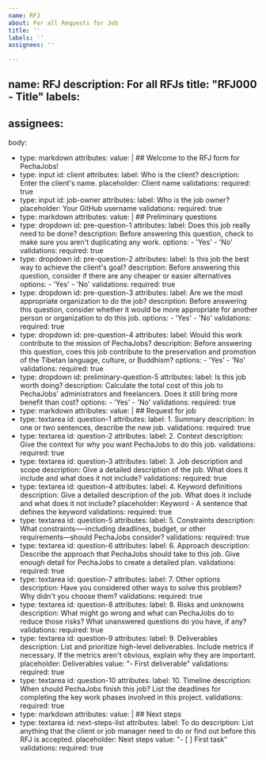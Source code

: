 ```yaml
---
name: RFJ
about: For all Requests for Job
title: ''
labels: ''
assignees: ''

---
```


name: RFJ
description: For all RFJs
title: "RFJ000 - Title"
labels:
-
assignees: 
- 
body:
  - type: markdown
    attributes:
      value: |
        ## Welcome to the RFJ form for PechaJobs!
  - type: input
    id: client
    attributes:
      label: Who is the client?
      description: Enter the client's name.
      placeholder: Client name
    validations:
      required: true
  - type: input
    id: job-owner
    attributes:
      label: Who is the job owner?
      placeholder: Your GitHub username
    validations:
      required: true
  - type: markdown
    attributes:
      value: |
        ## Preliminary questions
  - type: dropdown
    id: pre-question-1
    attributes:
      label: Does this job really need to be done?
      description: Before answering this question, check to make sure you aren't duplicating any work.
      options:
        - 'Yes'
        - 'No'        
    validations:
      required: true
  - type: dropdown
    id: pre-question-2
    attributes:
      label: Is this job the best way to achieve the client's goal?
      description: Before answering this question, consider if there are any cheaper or easier alternatives
      options:
        - 'Yes'
        - 'No'
    validations:
      required: true
  - type: dropdown
    id: pre-question-3
    attributes:
      label: Are we the most appropriate organization to do the job?
      description: Before answering this question, consider whether it would be more appropriate for another person or organization to do this job.
      options:
        - 'Yes'
        - 'No'
    validations:
      required: true
  - type: dropdown
    id: pre-question-4
    attributes:
      label: Would this work contribute to the mission of PechaJobs?
      description: Before answering this question, coes this job contribute to the preservation and promotion of the Tibetan language, culture, or Buddhism?
      options:
        - 'Yes'
        - 'No'
    validations:
      required: true
  - type: dropdown
    id: preliminary-question-5
    attributes:
      label: Is this job worth doing?
      description: Calculate the total cost of this job to PechaJobs' administrators and freelancers. Does it still bring more benefit than cost?
      options:
        - 'Yes'
        - 'No'
    validations:
      required: true
  - type: markdown
    attributes:
      value: |
        ## Request for job
  - type: textarea
    id: question-1
    attributes:
      label: 1. Summary
      description: In one or two sentences, describe the new job.
    validations:
      required: true
  - type: textarea
    id: question-2
    attributes:
      label: 2. Context
      description: Give the context for why you want PechaJobs to do this job.
    validations:
      required: true
  - type: textarea
    id: question-3
    attributes:
      label: 3. Job description and scope
      description: Give a detailed description of the job. What does it include and what does it not include?
    validations:
      required: true
  - type: textarea
    id: question-4
    attributes:
      label: 4. Keyword definitions
      description: Give a detailed description of the job. What does it include and what does it not include?
      placeholder: Keyword - A sentence that defines the keyword
    validations:
      required: true
  - type: textarea
    id: question-5
    attributes:
      label: 5. Constraints
      description: What constraints—–including deadlines, budget, or other requirements––should PechaJobs consider?
    validations:
      required: true
  - type: textarea
    id: question-6
    attributes:
      label: 6. Approach
      description: Describe the approach that PechaJobs should take to this job. Give enough detail for PechaJobs to create a detailed plan.
    validations:
      required: true
  - type: textarea
    id: question-7
    attributes:
      label: 7. Other options
      description: Have you considered other ways to solve this problem? Why didn't you choose them?
    validations:
      required: true
  - type: textarea
    id: question-8
    attributes:
      label: 8. Risks and unknowns
      description: What might go wrong and what can PechaJobs do to reduce those risks? What unanswered questions do you have, if any?
    validations:
      required: true
  - type: textarea
    id: question-9
    attributes:
      label: 9. Deliverables
      description: List and prioritize high-level deliverables. Include metrics if necessary. If the metrics aren't obvious, explain why they are important.
      placeholder: Deliverables
      value: "- First deliverable"
    validations:
      required: true
  - type: textarea
    id: question-10
    attributes:
      label: 10. Timeline
      description: When should PechaJobs finish this job? List the deadlines for completing the key work phases involved in this project.
    validations:
      required: true
  - type: markdown
    attributes:
      value: |
        ## Next steps
  - type: textarea
    id: next-steps-list
    attributes:
      label: To do
      description: List anything that the client or job manager need to do or find out before this RFJ is accepted.
      placeholder: Next steps
      value: "- [ ] First task"
    validations:
      required: true

